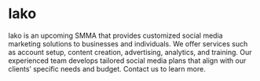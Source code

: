 # Iako
Iako is an upcoming SMMA that provides customized social media marketing solutions to businesses and individuals. We offer services such as account setup, content creation, advertising, analytics, and training. Our experienced team develops tailored social media plans that align with our clients’ specific needs and budget. Contact us to learn more.
